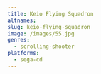 ```yaml
---
title: Keio Flying Squadron
altnames:
slug: keio-flying-squadron
image: /images/55.jpg
genres:
  - scrolling-shooter
platforms:
  - sega-cd
---
```


